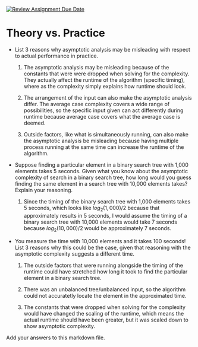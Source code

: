 [![Review Assignment Due Date](https://classroom.github.com/assets/deadline-readme-button-24ddc0f5d75046c5622901739e7c5dd533143b0c8e959d652212380cedb1ea36.svg)](https://classroom.github.com/a/FgMJElkj)
# Theory vs. Practice

- List 3 reasons why asymptotic analysis may be misleading with respect to
  actual performance in practice.

  1. The asymptotic analysis may be misleading because of the constants that were
     were dropped when solving for the complexity. They actually affect the runtime
     of the algorithm (specific timing), where as the complexity simply explains
     how runtime should look.

  2. The arrangement of the input can also make the asymptotic analysis differ.
     The average case complexity covers a wide range of possibilities, so the
     specific input given can act differently during runtime because average case
     covers what the average case is deemed.

  3. Outside factors, like what is simultaneously running, can also make the
     asymptotic analysis be misleading because having multiple process
     running at the same time can increase the runtime of the algorithm. 

- Suppose finding a particular element in a binary search tree with 1,000
  elements takes 5 seconds. Given what you know about the asymptotic complexity
  of search in a binary search tree, how long would you guess finding the same
  element in a search tree with 10,000 elements takes? Explain your reasoning.

  1. Since the timing of the binary search tree with 1,000 elements takes 5 seconds,
     which looks like $log_2(1,000)/2$ because that approximately results in 5 seconds,
     I would assume the timing of a binary search tree with 10,000 elements would take
     7 seconds because $log_2(10,000)/2$ would be approximately 7 seconds.

- You measure the time with 10,000 elements and it takes 100 seconds! List 3
  reasons why this could be the case, given that reasoning with the asymptotic
  complexity suggests a different time.

  1. The outside factors that were running alongside the timing of the runtime
     could have stretched how long it took to find the particular element in
     a binary search tree.

  2. There was an unbalanced tree/unbalanced input, so the algorithm could not
     accuratetly locate the element in the approximated time.

  3. The constants that were dropped when solving for the complexity would
     have changed the scaling of the runtime, which means the actual runtime
     should have been greater, but it was scaled down to show asymptotic complexity.


Add your answers to this markdown file.
